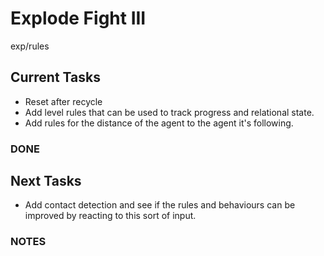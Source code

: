 # Explode Fight III
exp/rules

## Current Tasks
- Reset after recycle
- Add level rules that can be used to track progress and relational state.
- Add rules for the distance of the agent to the agent it's following.

### DONE

## Next Tasks
- Add contact detection and see if the rules and behaviours can be improved by reacting to this sort of input.

### NOTES
